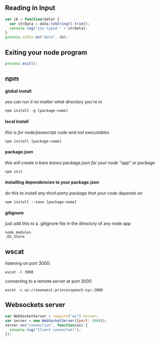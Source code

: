 ## Reading in Input
```js
var cb = function(data) {
  var strData = data.toString().trim();
  console.log("you typed " + strData);
}
process.stdin.on("data", cb);
```

## Exiting your node program
```js
process.exit();
```

## npm

#### global install


*you can run it no matter what directory you're in*
```
npm install -g [package-name]
```

#### local install

*this is for node/javascript code and not executables*
```
npm install [package-name]
```
#### package.json

*this will create a bare bones package.json for your node "app" or package*
```
npm init
```

#### installing dependencies to your package.json
*do this to install any third-party package that your code depends on*
```
npm install --save [package-name]
```

#### gitignore

just add this to a .gitignore file in the directory of any node app
```
node_modules
.DS_Store
```

## wscat

listening on port 3000:
```
wscat -l 3000
```

connecting to a remote server at port 3000
```
wscat -c ws://seanwest.princesspeach.nyc:3000
```

## Websockets server
```js
var WebSocketServer = require("ws").Server;
var server = new WebSocketServer({port: 3000});
server.on("connection", function(ws) {
  console.log("Client connected!");
});
```
